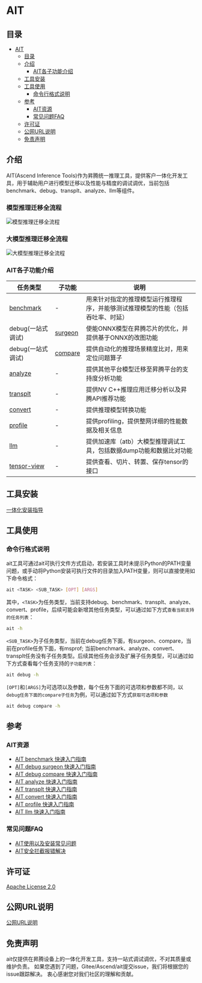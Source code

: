 #  AIT

## 目录
- [AIT](#ait)
  - [目录](#目录)
  - [介绍](#介绍)
    - [AIT各子功能介绍](#ait各子功能介绍)
  - [工具安装](#工具安装)
  - [工具使用](#工具使用)
    - [命令行格式说明](#命令行格式说明)
  - [参考](#参考)
    - [AIT资源](#ait资源)
    - [常见问题FAQ](#常见问题faq)
  - [许可证](#许可证)
  - [公网URL说明](#公网url说明)
  - [免责声明](#免责声明)

## 介绍
AIT(Ascend Inference Tools)作为昇腾统一推理工具，提供客户一体化开发工具，用于辅助用户进行模型迁移以及性能与精度的调试调优，当前包括benchmark、debug、transplt、analyze、llm等组件。

### 模型推理迁移全流程
![模型推理迁移全流程](/ait_flow.png)

### 大模型推理迁移全流程
![大模型推理迁移全流程](/ait-llm-flow.png)

### AIT各子功能介绍
| 任务类型                                | 子功能                           | 说明                                       |
|-------------------------------------|-------------------------------|------------------------------------------|
| [benchmark](/ait/docs/benchmark)         | -                             | 用来针对指定的推理模型运行推理程序，并能够测试推理模型的性能（包括吞吐率、时延） |
| debug(一站式调试)                        | [surgeon](/ait/docs/debug/surgeon) | 使能ONNX模型在昇腾芯片的优化，并提供基于ONNX的改图功能          |
| debug(一站式调试)                        | [compare](/ait/docs/debug/compare) | 提供自动化的推理场景精度比对，用来定位问题算子                  |
| [analyze](/ait/components/analyze)       | -                             | 提供其他平台模型迁移至昇腾平台的支持度分析功能                  |
| [transplt](/ait/components/transplt)     | -                             | 提供NV C++推理应用迁移分析以及昇腾API推荐功能              |
| [convert](/ait/components/convert)       | -                             | 提供推理模型转换功能                               |
| [profile](/ait/docs/profile)             | -                             | 提供profiling，提供整网详细的性能数据及相关信息             |
| [llm](/ait/docs/llm/README.md) | -                             | 提供加速库（atb）大模型推理调试工具，包括数据dump功能和数据比对功能    |
| [tensor-view](/ait/docs/tensor_view)     | -                             | 提供查看、切片、转置、保存tensor的接口                   |


## 工具安装
[一体化安装指导](/ait/docs/install/README.md)


## 工具使用

### 命令行格式说明

ait工具可通过ait可执行文件方式启动，若安装工具时未提示Python的PATH变量问题，或手动将Python安装可执行文件的目录加入PATH变量，则可以直接使用如下命令格式：

```bash
ait <TASK> <SUB_TASK> [OPT] [ARGS]
```


其中，```<TASK>```为任务类型，当前支持debug、benchmark、transplt、analyze、convert、profile，后续可能会新增其他任务类型，可以通过如下方式```查看当前支持的任务列表```：

```bash
ait -h
```

```<SUB_TASK>```为子任务类型，当前在debug任务下面，有surgeon、compare，当前在profile任务下面，有msprof;
当前benchmark、analyze、convert、transplt任务没有子任务类型。后续其他任务会涉及扩展子任务类型，可以通过如下方式查看每个任务支持的```子功能列表```：

```bash
ait debug -h
```


```[OPT]```和```[ARGS]```为可选项以及参数，每个任务下面的可选项和参数都不同，以```debug任务下面的compare子任务```为例，可以通过如下方式```获取可选项和参数```


```bash
ait debug compare -h
```

## 参考

### AIT资源

* [AIT benchmark 快速入门指南](/ait/docs/benchmark/README.md)
* [AIT debug surgeon 快速入门指南](/ait/docs/debug/surgeon/README.md)
* [AIT debug compare 快速入门指南](/ait/docs/debug/compare/README.md)
* [AIT analyze 快速入门指南](/ait/components/analyze/README.md)
* [AIT transplt 快速入门指南](/ait/components/transplt/README.md)
* [AIT convert 快速入门指南](/ait/components/convert/README.md)
* [AIT profile 快速入门指南](/ait/docs/profile/README.md)
* [AIT llm 快速入门指南](/ait/components/llm/)

### 常见问题FAQ

* [AIT使用以及安装常见问题](https://gitee.com/ascend/ait/wikis/Home)
* [AIT安全拦截报错解决](https://gitee.com/ascend/ait/wikis/ait_security_error_log_solution)

## 许可证

[Apache License 2.0](/LICENSE)

## 公网URL说明
[公网URL说明](/ait/公网URL使用说明.csv)

## 免责声明

ait仅提供在昇腾设备上的一体化开发工具，支持一站式调试调优，不对其质量或维护负责。
如果您遇到了问题，Gitee/Ascend/ait提交issue，我们将根据您的issue跟踪解决。
衷心感谢您对我们社区的理解和贡献。

